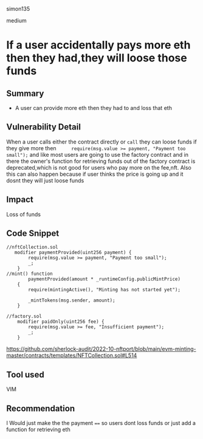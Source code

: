 simon135

medium

# If a user accidentally  pays more eth then they had,they will loose those funds

## Summary
* A user can provide more eth then they had to and loss that eth 
## Vulnerability Detail
When a user calls either the contract directly or `call` they can loose funds if they give more then 
`     require(msg.value >= payment, "Payment too small");`
and like most users are going to use the factory contract and in there the owner's function for retrieving funds out of the factory contract is deprecated,which is not good for users who pay more on the fee,nft.
Also this can also happen because if user thinks the price is going up and it dosnt they will just loose funds
## Impact
Loss of funds 
## Code Snippet
```solidity 
//nftCollection.sol
   modifier paymentProvided(uint256 payment) {
        require(msg.value >= payment, "Payment too small");
        _;
    }
//mint() function
        paymentProvided(amount * _runtimeConfig.publicMintPrice)
    {
        require(mintingActive(), "Minting has not started yet");

        _mintTokens(msg.sender, amount);
    }

//factory.sol
    modifier paidOnly(uint256 fee) {
        require(msg.value >= fee, "Insufficient payment");
        _;
    }
```
https://github.com/sherlock-audit/2022-10-nftport/blob/main/evm-minting-master/contracts/templates/NFTCollection.sol#L514
## Tool used
VIM
## Recommendation
I Would just make the  the payment `==` so users dont loss funds or just add a function for retrieving eth
